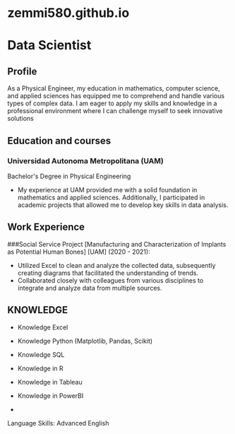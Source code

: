 # zemmi580.github.io
# Data Scientist
## Profile

As a Physical Engineer, my education in mathematics, computer science, and applied sciences has equipped me to comprehend and handle various types of complex data. I am eager to apply my skills and knowledge in a professional environment where I can challenge myself to seek innovative solutions

## Education and courses

### Universidad Autonoma Metropolitana (UAM)
Bachelor's Degree in Physical Engineering
- My experience at UAM provided me with a solid foundation in mathematics and applied sciences. Additionally, I participated in academic projects that allowed me to develop key skills in data analysis.

## Work Experience

###Social Service Project [Manufacturing and Characterization of Implants as Potential Human Bones] [UAM] (2020 - 2021):
-	Utilized Excel to clean and analyze the collected data, subsequently creating diagrams that facilitated the understanding of trends.
-	Collaborated closely with colleagues from various disciplines to integrate and analyze data from multiple sources.

## KNOWLEDGE
- Knowledge Excel
- Knowledge Python (Matplotlib, Pandas, Scikit)
- Knowledge SQL
- Knowledge in R
- Knowledge in Tableau
- Knowledge in PowerBI

- 
Language Skills:
Advanced English
